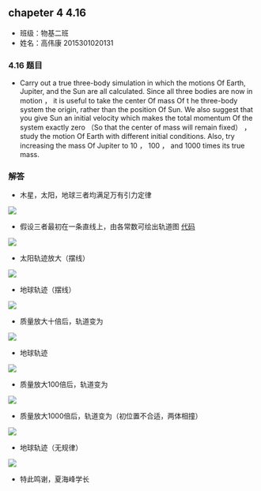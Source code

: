 ## chapeter 4 4.16

* 班级：物基二班
* 姓名：高伟康 2015301020131

### 4.16 题目
* Carry out a true three-body simulation in which the motions Of Earth, Jupiter, and the Sun are all calculated. Since all three bodies are now in motion ， it is useful to take the center Of mass Of t he three-body system the origin, rather than the position Of Sun. We also suggest that you give Sun an initial velocity which makes the total momentum Of the system exactly zero （So that the center of mass will remain fixed） ，study the motion Of Earth with different initial conditions. Also, try increasing the mass Of Jupiter to 10 ， 100 ， and 1000 times its true mass.

### 解答
* 木星，太阳，地球三者均满足万有引力定律

<img src="http://latex.codecogs.com/gif.latex?F_{ab}=G\frac{m_{1}m_{2}}{r_{ab}^{2}}">

* 假设三者最初在一条直线上，由各常数可绘出轨道图 [代码](./4.16.py)

<img src="https://github.com/gwk-01/computationalphysics_N2015301020131/blob/master/exercise9/T6%60RJ)3Y_%5DQAD5%60W5UA~6(E.png">

* 太阳轨迹放大（摆线）

<img src="https://github.com/gwk-01/computationalphysics_N2015301020131/blob/master/exercise9/N%40ZKVRZV%25OYTTCVY9W%40QG5M.png">

* 地球轨迹（摆线）

<img src="https://github.com/gwk-01/computationalphysics_N2015301020131/blob/master/exercise9/Q%5DT)G)5M_UDPN%7BPO9D7G7RR.png">

* 质量放大十倍后，轨道变为

<img src="https://github.com/gwk-01/computationalphysics_N2015301020131/blob/master/exercise9/1J0)%7DF89BHQA11~9JML%7B%601M.png">

* 地球轨迹

<img src="https://github.com/gwk-01/computationalphysics_N2015301020131/blob/master/exercise9/H2%7D%60UCA%60NGIH4L(05O%60XSGH.png">

* 质量放大100倍后，轨道变为

<img src="https://github.com/gwk-01/computationalphysics_N2015301020131/blob/master/exercise9/H~IFV%25%25ILSJ5EWVMU%5B6_N12.png">

* 质量放大1000倍后，轨道变为（初位置不合适，两体相撞）

<img src="https://github.com/gwk-01/computationalphysics_N2015301020131/blob/master/exercise9/%24_G6ZL%602DB6EPOQEV2%7B5UAA.png">

* 地球轨迹（无规律）

<img src="https://github.com/gwk-01/computationalphysics_N2015301020131/blob/master/exercise9/%25%60YX9N31QFW%7B%5B5_1HAAU%25MM.png">

* 特此鸣谢，夏海峰学长
